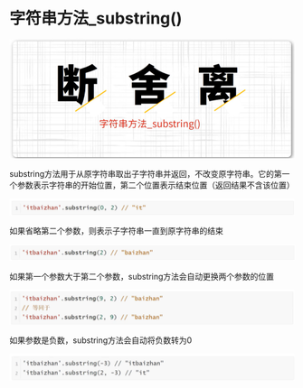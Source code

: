 <h1>字符串方法_substring()</h1>

![Alt text](image.png)

substring方法用于从原字符串取出子字符串并返回，不改变原字符串。它的第一个参数表示字符串的开始位置，第二个位置表示结束位置（返回结果不含该位置）

![Alt text](image-1.png)

如果省略第二个参数，则表示子字符串一直到原字符串的结束

![Alt text](image-2.png)

如果第一个参数大于第二个参数，substring方法会自动更换两个参数的位置

![Alt text](image-3.png)

如果参数是负数，substring方法会自动将负数转为0

![Alt text](image-4.png)